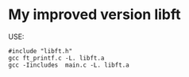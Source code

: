 # My improved version libft
USE:  
    
    #include "libft.h"
    gcc ft_printf.c -L. libft.a
	gcc -Iincludes  main.c -L. libft.a
